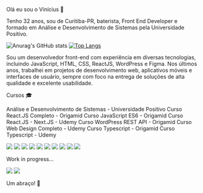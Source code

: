  Olá eu sou o Vinícius 👋

Tenho 32 anos, sou de Curitiba-PR, baterista, Front End Developer e formado em Análise e Desenvolvimento de Sistemas pela Universidade Positivo.

![Anurag's GitHub stats](https://github-readme-stats.vercel.app/api?username=ViniciusBoscardin&show_icons=true&theme=radical)
[![Top Langs](https://github-readme-stats.vercel.app/api/top-langs/?username=ViniciusBoscardin)](https://github.com/anuraghazra/github-readme-stats)

Sou um desenvolvedor front-end com experiência em diversas tecnologias, incluindo JavaScript, HTML, CSS, ReactJS, WordPress e Figma. Nos últimos anos, trabalhei em projetos de desenvolvimento web, aplicativos móveis e interfaces de usuário, sempre com foco na entrega de soluções de alta qualidade e excelente usabilidade.

Cursos :mortar_board:

Análise e Desenvolvimento de Sistemas - Universidade Positivo
Curso React.JS Completo - Origamid
Curso JavaScript ES6 - Origamid
Curso React.JS - Next.JS - Udemy
Curso WordPress REST API - Origamid
Curso Web Design Completo - Udemy
Curso Typescript - Origamid
Curso Typescript - Udemy


<img src="{https://img.shields.io/badge/React-20232A?style=for-the-badge&logo=react&logoColor=61DAFB}" />
<img src="{https://img.shields.io/badge/next.js-000000?style=for-the-badge&logo=nextdotjs&logoColor=white}" />
<img src="{https://img.shields.io/badge/JavaScript-323330?style=for-the-badge&logo=javascript&logoColor=F7DF1E}" />
<img src="{https://img.shields.io/badge/HTML5-E34F26?style=for-the-badge&logo=html5&logoColor=white}" />
<img src="{https://img.shields.io/badge/CSS3-1572B6?style=for-the-badge&logo=css3&logoColor=white}" />
<img src="{https://img.shields.io/badge/Sass-CC6699?style=for-the-badge&logo=sass&logoColor=white}" />
<img src="{https://img.shields.io/badge/TypeScript-007ACC?style=for-the-badge&logo=typescript&logoColor=white}" />
<img src="{https://img.shields.io/badge/styled--components-DB7093?style=for-the-badge&logo=styled-components&logoColor=white}" />
<img src="{https://img.shields.io/badge/VSCode-0078D4?style=for-the-badge&logo=visual%20studio%20code&logoColor=white}" />
<img src="{https://img.shields.io/badge/GitHub-100000?style=for-the-badge&logo=github&logoColor=white}" />


Work in progress...

<img src="{https://img.shields.io/badge/LinkedIn-0077B5?style=for-the-badge&logo=linkedin&logoColor=white}" />
<img src="{https://img.shields.io/badge/Instagram-E4405F?style=for-the-badge&logo=instagram&logoColor=white}" />

Um abraço! :bat:










